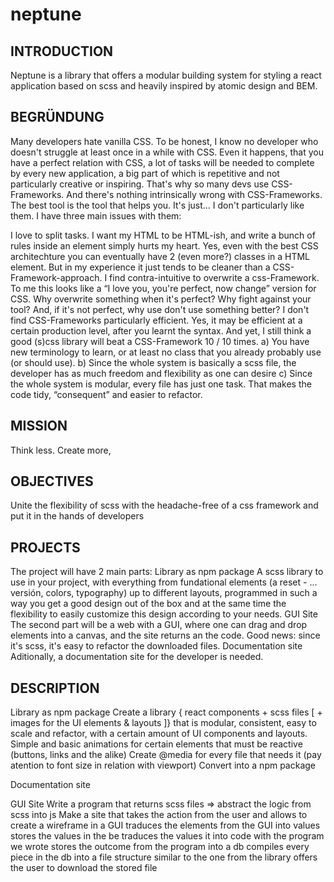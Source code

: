 # neptune

## INTRODUCTION

Neptune is a library that offers a modular building system for styling a react application based on scss and heavily inspired by atomic design and BEM.


## BEGRÜNDUNG

Many developers hate vanilla CSS. To be honest, I know no developer who doesn't struggle at least once in a while with CSS. Even it happens, that you have a perfect relation with CSS, a lot of tasks will be needed to complete by every new application, a big part of which is repetitive and not particularly creative or inspiring. That's why so many devs use CSS-Frameworks.
And there's nothing intrinsically wrong with CSS-Frameworks. The best tool is the tool that helps you. It's just... I don't particularly like them. I have three main issues with them:

I love to split tasks. I want my HTML to be HTML-ish, and write a bunch of rules inside an element simply hurts my heart. Yes, even with the best CSS architechture you can eventually have 2 (even more?) classes in a HTML element. But in my experience it just tends to be cleaner than a CSS-Framework-approach.
I find contra-intuitive to overwrite a css-Framework. To me this looks like a “I love you, you're perfect, now change” version for CSS. Why overwrite something when it's perfect? Why fight against your tool? And, if it's not perfect, why use don't use something better?
I don't find CSS-Frameworks particularly efficient. Yes, it may be efficient at a certain production level, after you learnt the syntax. And yet, I still think a good (s)css library will beat a CSS-Framework 10 / 10 times.
	a) You have new terminology to learn, or at least no class that you already probably use (or should use). 
	b) Since the whole system is basically a scss file, the developer has as much freedom and flexibility as one can desire
	c) Since the whole system is modular, every file has just one task. That makes the code tidy, “consequent” and easier to refactor.


## MISSION

Think less. Create more, 


## OBJECTIVES
Unite the flexibility of scss with the headache-free of a css framework and put it in the hands of developers


## PROJECTS

The project will have 2 main parts:
Library as npm package
A scss library to use in your project, with everything from fundational elements (a reset - … versión, colors, typography) up to different layouts, programmed in such a way you get a good design out of the box and at the same time the flexibility to easily customize this design according to your needs.
GUI Site
The second part will be a web with a GUI, where one can drag and drop elements into a canvas, and the site returns an the code. Good news: since it's scss, it's easy to refactor the downloaded files.
Documentation site
Aditionally, a documentation site for the developer is needed.


## DESCRIPTION
Library as npm package
Create a library { react components + scss files [ + images for the UI elements & layouts ]} that is modular, consistent, easy to scale and refactor, with a certain amount of UI components and layouts.
Simple and basic animations for certain elements that must be reactive (buttons, links and the alike)
Create @media for every file that needs it (pay atention to font size in relation with viewport)
Convert into a npm package

Documentation site

GUI Site
Write a program that returns scss files => abstract the logic from scss into js
Make a site that 
takes the action from the user and allows to create a wireframe in a GUI
traduces the elements from the GUI into values
stores the values in the be
traduces the values it into code with the program we wrote
stores the outcome from the program into a db
compiles every piece in the db into a file structure similar to the one from the library
offers the user to download the stored file
